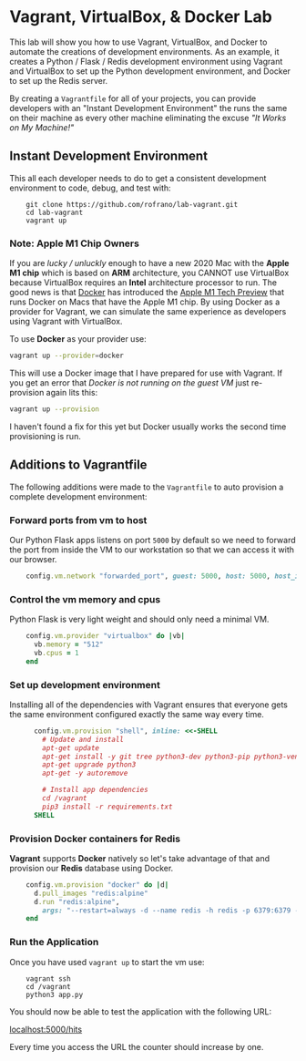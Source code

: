 # Vagrant, VirtualBox, & Docker Lab

This lab will show you how to use Vagrant, VirtualBox, and Docker to automate the creations of development environments. As an example, it creates a Python / Flask / Redis development environment using Vagrant and VirtualBox to set up the Python development environment, and Docker to set up the Redis server.

By creating a `Vagrantfile` for all of your projects, you can provide developers with an "Instant Development Environment" the runs the same on their machine as every other machine eliminating the excuse _"It Works on My Machine!"_

## Instant Development Environment

This all each developer needs to do to get a consistent development environment to code, debug, and test with:

```shell
    git clone https://github.com/rofrano/lab-vagrant.git
    cd lab-vagrant
    vagrant up
```

### Note: Apple M1 Chip Owners

If you are _lucky / unluckly_ enough to have a new 2020 Mac with the **Apple M1 chip** which is based on **ARM** architecture, you CANNOT use VirtualBox because VirtualBox requires an **Intel** architecture processor to run. The good news is that [Docker](https://www.docker.com) has introduced the [Apple M1 Tech Preview](https://docs.docker.com/docker-for-mac/apple-m1/) that runs Docker on Macs that have the Apple M1 chip. By using Docker as a provider for Vagrant, we can simulate the same experience as developers using Vagrant with VirtualBox.

To use **Docker** as your provider use:

```sh
vagrant up --provider=docker
```

This will use a Docker image that I have prepared for use with Vagrant. If you get an error that _Docker is not running on the guest VM_ just re-provision again lits this:

```sh
vagrant up --provision
```
I haven't found a fix for this yet but Docker usually works the second time provisioning is run.

## Additions to Vagrantfile

The following additions were made to the `Vagrantfile` to auto provision a complete development environment:

### Forward ports from vm to host
Our Python Flask apps listens on port `5000` by default so we need to forward the port from
inside the VM to our workstation so that we can access it with our browser.

```ruby
    config.vm.network "forwarded_port", guest: 5000, host: 5000, host_ip: "127.0.0.1"
```

### Control the vm memory and cpus
Python Flask is very light weight and should only need a minimal VM.

```ruby
    config.vm.provider "virtualbox" do |vb|
      vb.memory = "512"
      vb.cpus = 1
    end
```

### Set up development environment
Installing all of the dependencies with Vagrant ensures that everyone gets the same
environment configured exactly the same way every time.

```ruby
      config.vm.provision "shell", inline: <<-SHELL
        # Update and install
        apt-get update
        apt-get install -y git tree python3-dev python3-pip python3-venv apt-transport-https
        apt-get upgrade python3
        apt-get -y autoremove

        # Install app dependencies
        cd /vagrant
        pip3 install -r requirements.txt
      SHELL

```

### Provision Docker containers for Redis
**Vagrant** supports **Docker** natively so let's take advantage of that and
provision our **Redis** database using Docker.

```ruby
    config.vm.provision "docker" do |d|
      d.pull_images "redis:alpine"
      d.run "redis:alpine",
        args: "--restart=always -d --name redis -h redis -p 6379:6379 -v redis_data:/data"
    end
```

### Run the Application

Once you have used `vagrant up` to start the vm use:

```shell
    vagrant ssh
    cd /vagrant
    python3 app.py
```

You should now be able to test the application with the following URL:

[localhost:5000/hits](http://localhost:5000/hits)

Every time you access the URL the counter should increase by one.
